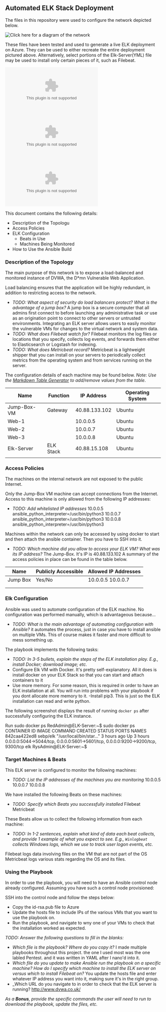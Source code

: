 ## Automated ELK Stack Deployment

The files in this repository were used to configure the network depicted below.

![Click here for a diagram of the network](https://drive.google.com/file/d/14akl_F5LcczJaZdBSShIs3rVBIMBGoVG/view?usp=sharing)

These files have been tested and used to generate a live ELK deployment on Azure. They can be used to either recreate the entire deployment pictured above. Alternatively, select portions of the Elk-Server(YML) file may be used to install only certain pieces of it, such as Filebeat.

![Pentest](Ansible/Pentest(YML).docx)
![Filebeat](Ansible/Filebeat(YML).docx)
![Elk-Server](Ansible/Elk-Server(YML).docx)

This document contains the following details:
- Description of the Topologu
- Access Policies
- ELK Configuration
  - Beats in Use
  - Machines Being Monitored
- How to Use the Ansible Build


### Description of the Topology

The main purpose of this network is to expose a load-balanced and monitored instance of DVWA, the D*mn Vulnerable Web Application.

Load balancing ensures that the application will be highly redundant, in addition to restricting access to the network.
- _TODO: What aspect of security do load balancers protect? What is the advantage of a jump box?_
A jump box is a secure computer that all admins first connect to before launching any administrative task or use as an origination point to connect to other servers or untrusted environments.
Integrating an ELK server allows users to easily monitor the vulnerable VMs for changes to the virtual network and system data.
- _TODO: What does Filebeat watch for?_  Filebeat monitors the log files or locations that you specify, collects log events, and forwards them either to Elasticsearch or Logstash for indexing.
- _TODO: What does Metricbeat record?_ Metricbeat is a lightweight shipper that you can install on your servers to periodically collect metrics from the operating system and from services running on the server.

The configuration details of each machine may be found below.
_Note: Use the [Markdown Table Generator](http://www.tablesgenerator.com/markdown_tables) to add/remove values from the table_.

| Name        | Function  | IP Address    | Operating System |
|-------------|-----------|---------------|------------------|
| Jump-Box-VM | Gateway   | 40.88.133.102 | Ubuntu           |
| Web-1       |           | 10.0.0.5      | Ubuntu           |
| Web-2       |           | 10.0.0.7      | Ubuntu           |
| Web-3       |           | 10.0.0.8      | Ubuntu           |
| Elk-Server  | ELK Stack | 40.88.15.108  | Ubuntu           |
|             |           |               |                  |

### Access Policies

The machines on the internal network are not exposed to the public Internet. 

Only the Jump-Box VM machine can accept connections from the Internet. Access to this machine is only allowed from the following IP addresses:
- _TODO: Add whitelisted IP addresses_
10.0.0.5 ansible_python_interpreter=/usr/bin/python3
10.0.0.7 ansible_python_interpreter=/usr/bin/python3
10.0.0.8 ansible_python_interpreter=/usr/bin/python3


Machines within the network can only be accessed by using docker to start and then attach the ansible container. Then you have to SSH into it.
- _TODO: Which machine did you allow to access your ELK VM? What was its IP address?_ The Jump-Box. It's IP is 
40.88.133.102
A summary of the access policies in place can be found in the table below.

| Name     | Publicly Accessible | Allowed IP Addresses |
|----------|---------------------|----------------------|
| Jump Box | Yes/No              | 10.0.0.5 10.0.0.7    |
|          |                     |                      |
|          |                     |                      |

### Elk Configuration

Ansible was used to automate configuration of the ELK machine. No configuration was performed manually, which is advantageous because...
- _TODO: What is the main advantage of automating configuration with Ansible?_ it automates the process, just in case you have to install ansible on multiple VMs. This of course makes it faster and more difficult to mess something up.

The playbook implements the following tasks:
- _TODO: In 3-5 bullets, explain the steps of the ELK installation play. E.g., install Docker; download image; etc._
- Configure Elk VM with Docker. It's pretty self-explanatory. All it does is install docker on your ELK Stack so that you can start and attach containers to it
- Use more memory. For some reason, this is required in order to have an ELK installation at all. You will run into problems with your playbook if you dont allocate more memory to it.
-Install pip3. This is just so the ELK installation can read and write python.

The following screenshot displays the result of running `docker ps` after successfully configuring the ELK instance.

Run sudo docker ps
RedAdmin@ELK-Server:~$ sudo docker ps
CONTAINER ID        IMAGE               COMMAND                  CREATED             STATUS              PORTS                                                                              NAMES
842caa422ed8        sebp/elk            "/usr/local/bin/star…"   3 hours ago         Up 3 hours          0.0.0.0:5044->5044/tcp, 0.0.0.0:5601->5601/tcp, 0.0.0.0:9200->9200/tcp, 9300/tcp   elk
RysAdmin@ELK-Server:~$

### Target Machines & Beats
This ELK server is configured to monitor the following machines:
- _TODO: List the IP addresses of the machines you are monitoring_
10.0.0.5 
10.0.0.7 
10.0.0.8

We have installed the following Beats on these machines:
- _TODO: Specify which Beats you successfully installed_
Filebeat
Metricbeat

These Beats allow us to collect the following information from each machine:
- _TODO: In 1-2 sentences, explain what kind of data each beat collects, and provide 1 example of what you expect to see. E.g., `Winlogbeat` collects Windows logs, which we use to track user logon events, etc._

Filebeat logs data involving files on the VM that are not part of the OS
Metricbeat logs various stats regarding the OS and its files.

### Using the Playbook
In order to use the playbook, you will need to have an Ansible control node already configured. Assuming you have such a control node provisioned: 

SSH into the control node and follow the steps below:
- Copy the id-rsa.pub file to Azure
- Update the hosts file to include IPs of the various VMs that you want to use the playbook on.
- Run the playbook, and navigate to wny one of your VMs to check that the installation worked as expected.

_TODO: Answer the following questions to fill in the blanks:_
- _Which file is the playbook? Where do you copy it?_ I made multiple playbooks throughout this project. the one I used most was the one labled Pentest. and it was written in YAML after I nano'd into it.
- _Which file do you update to make Ansible run the playbook on a specific machine? How do I specify which machine to install the ELK server on versus which to install Filebeat on?_ You update the hosts file and enter whatever IP address you want into it, making sure it's in the right group.
- _Which URL do you navigate to in order to check that the ELK server is running? http://www.dvwa.co.uk/

_As a **Bonus**, provide the specific commands the user will need to run to download the playbook, update the files, etc._
